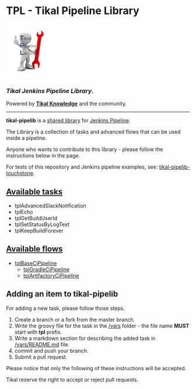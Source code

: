 # TPL - Tikal Pipeline Library
![tikal-pipelib](src/resources/images/TPL-small.png)

### ***Tikal Jenkins Pipeline Library***.

Powered by **[Tikal Knowledge](http://www.tikalk.com)** and the community.
<hr/>

**tikal-pipelib** is a [shared library](https://jenkins.io/doc/book/pipeline/shared-libraries/) for [Jenkins Pipeline](https://jenkins.io/doc/book/pipeline/).

The Library is a collection of tasks and advanced flows that can be used inside a pipeline.

Anyone who wants to contribute to this library - please follow the instructions below in the page.

For tests of this repository and Jenkins pipeline examples, see: [tikal-pipelib-touchstone](https://github.com/tikalk/tikal-pipelib-touchstone).

## [Available tasks](vars/README.md)

* tplAdvancedSlackNotification
* tplEcho
* tplGetBuildUserId
* tplSetStatusByLogText
* tplKeepBuildForever

## [Available flows](src/tpl/ci)

* [tplBaseCiPipeline](src/tpl/ci/tplBaseCiPipeline.groovy)
  * [tplGradleCiPipeline](src/tpl/ci/gradle/tplGradleCiPipeline.groovy)
  * [tplArtifactoryCiPipeline](src/tpl/ci/maven/tplArtifactoryCiPipeline.groovy)

## Adding an item to tikal-pipelib

For adding a new task, please follow those steps.

1. Create a branch or a fork from the master branch.
2. Write the groovy file for the task in the [/vars](/vars) folder - the file name **MUST** start with **tpl** prefix.
4. Write a markdown section for describing the added task in [/vars/README.md](/vars/README.md) file.
5. commit and push your branch.
6. Submit a pull request.

Please notice that only the following of these instructions will be accepted.

Tikal reserve the right to accept or reject pull requests.